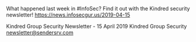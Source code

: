 What happened last week in #InfoSec? Find it out with the Kindred security newsletter!
https://news.infosecgur.us/2019-04-15

Kindred Group Security Newsletter - 15 April 2019
Kindred Group Security
newsletter@sendersrv.com
